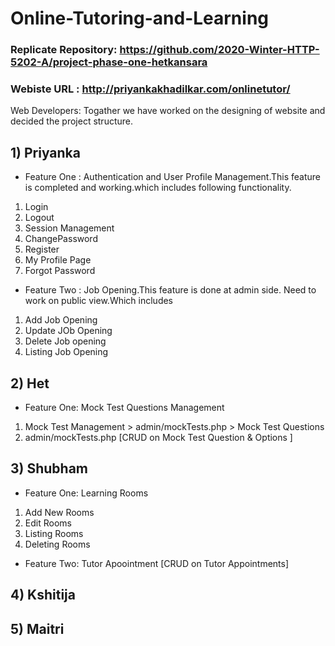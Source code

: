 # Online-Tutoring-and-Learning

### Replicate Repository: https://github.com/2020-Winter-HTTP-5202-A/project-phase-one-hetkansara

### Webiste URL : http://priyankakhadilkar.com/onlinetutor/

Web Developers: Togather we have worked on the designing of website and decided the project structure.

## 1) Priyanka 
  - Feature One : Authentication and User Profile Management.This feature is completed and working.which
includes following functionality.
  1. Login 
  2. Logout
  3. Session Management 
  4. ChangePassword
  5. Register
  6. My Profile Page
  7. Forgot Password
 
  - Feature Two : Job Opening.This feature is done at admin side. Need to work on public view.Which includes
  1. Add Job Opening
  2. Update JOb Opening
  3. Delete Job opening
  4. Listing Job Opening
       
## 2) Het
  - Feature One: Mock Test Questions Management
  1. Mock Test Management > admin/mockTests.php > Mock Test Questions
  2. admin/mockTests.php [CRUD on Mock Test Question & Options ]


## 3) Shubham
  - Feature One: Learning Rooms
  1. Add New Rooms
  2. Edit Rooms
  3. Listing Rooms
  4. Deleting Rooms

  - Feature Two: Tutor Apoointment
    [CRUD on Tutor Appointments]



## 4) Kshitija



## 5) Maitri